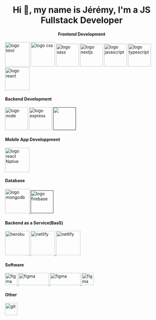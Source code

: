<h1 align="center">Hi 👋, my name is Jérémy, I'm a JS Fullstack Developer</h1>

<h4 align="center">Frontend Development</h4>

<p align="left">
<a href="https://developer.mozilla.org/fr/docs/Web/HTML" target="_blank"> <img src="https://camo.githubusercontent.com/170f18f5210fdb72cf8caa4b2619e64783c72382284ed4736af5953e9ae7b33b/68747470733a2f2f7777772e6a65666670686f746f2e66722f77702d636f6e74656e742f75706c6f6164732f323032312f31322f6c6f676f2d673962356636373362365f3634302e706e67" alt="logo html" width="80" height="80"/></a>
<a href="https://developer.mozilla.org/fr/docs/Web/CSS" target="_blank"> <img src="https://camo.githubusercontent.com/ae5921220887665b70a7e118c6fc10fd425d9f4e401c0f85542542d883aa926e/68747470733a2f2f7777772e6a65666670686f746f2e66722f77702d636f6e74656e742f75706c6f6164732f323032312f31322f6c6f676f2d676339396131643739635f3634302e706e67" alt="logo css" width="80" height="80"/></a>
<a href="https://sass-lang.com/" target="_blank"> <img src="https://camo.githubusercontent.com/15dd709f7fc70fbec79d2b2ab510f8657122a622e26eafd493db65178d9c31b2/68747470733a2f2f7777772e6a65666670686f746f2e66722f77702d636f6e74656e742f75706c6f6164732f323032322f30312f6b697373706e672d736173732d6e706d2d636173636164696e672d7374796c652d7368656574732d6e6f64652d6a732d736173732d35623337383163653837633835332e393233333934323131353330333634333636353536322e706e67" alt="logo sass" width="75" height="75"/></a>
<a href="https://nextjs.org/" target="_blank"> <img src="https://camo.githubusercontent.com/b985b2822d89b4b05dddd526c61852d2d91b24d5103168503348afe206769311/68747470733a2f2f7777772e726c6f676963616c2e636f6d2f77702d636f6e74656e742f75706c6f6164732f323032312f30382f526c6f676963616c2d426c6f672d496d616765732d7468756d626e61696c2e706e67" alt="logo nextjs" width="75" height="75"/></a>
<a href="https://developer.mozilla.org/fr/docs/Web/JavaScript" target="_blank"> <img src="https://camo.githubusercontent.com/19c442403fb0e923bbc655300a74ce3175f68171d9331aa9fd1d4e6b9a84977c/68747470733a2f2f75706c6f61642e77696b696d656469612e6f72672f77696b6970656469612f636f6d6d6f6e732f392f39392f556e6f6666696369616c5f4a6176615363726970745f6c6f676f5f322e737667" alt="logo javascript" width="75" height="75"/></a>
<a href="https://www.typescriptlang.org/" target="_blank"> <img src="https://camo.githubusercontent.com/3f51c9e4df2ed06b09943fce5082aa1b87de388710df73a072ed260a1fbfcf36/68747470733a2f2f63646e2e776f726c64766563746f726c6f676f2e636f6d2f6c6f676f732f747970657363726970742e737667" alt="logo typescript" width="75" height="75"/></a>
<a href="https://fr.reactjs.org/" target="_blank"> <img src="https://camo.githubusercontent.com/a3ef27d5bd9413fe6a435a8407f6913ad8aa0d600de7f01972d76f5d29dc65da/68747470733a2f2f7777772e70696e636c69706172742e636f6d2f7069636469722f6269672f3533372d353337343038395f72656163742d6a732d6c6f676f2d636c69706172742e706e67" alt="logo react" width="80" height="75"/></a>
</p>

<h4>Backend Development</h4>

<p align="left">
<a href="https://nodejs.org/en/" target="_blank"> <img src="https://camo.githubusercontent.com/b05502314be6203c494788cf027292c3a91aad41b7ccb75cb6a2c6ba31d9b126/68747470733a2f2f7777772e6a65666670686f746f2e66722f77702d636f6e74656e742f75706c6f6164732f323032312f31322f6b697373706e672d6e6f64652d6a732d616e67756c61726a732d72656163742d6a6176617363726970742d6e706d2d6e6f64652d6a732d35623238663631313562666634382e393130313131333431353239343131303839333736382e706e67" alt="logo node" width="75" height="75"/></a>
<a href="https://expressjs.com/fr/" target="_blank"> <img src="https://camo.githubusercontent.com/446dad04fdee1cc9b4b1e8f7c32722997c3089af1dee16cd5484796a925e069b/68747470733a2f2f656767686561642e696f2f5f6e6578742f696d6167653f75726c3d68747470732533412532462532466432656970397366336f6f3663322e636c6f756466726f6e742e6e657425324674616773253246696d6167657325324630303025324630303025324633353925324666756c6c253246657870726573736a736c6f676f2e706e6726773d33383426713d3735" alt="logo express" width="75" height="75"/></a>
<a href="" target="_blank"> <img src="" alt="" width="75" height="75"/></a>
</p>

<h4>Mobile App Developpment</h4>

<p align="left">
<a href="https://reactnative.dev/" target="_blank"> <img src="https://reactnative.dev/img/header_logo.svg" alt="logo react Native" width="80" height="80"/> </a>
</p>

<h4>Database</h4>

<p align="left">
<a href="https://www.mongodb.com/cloud/atlas/lp/try2?utm_content=controlhterms&utm_source=google&utm_campaign=gs_emea_france_search_core_brand_atlas_desktop&utm_term=mongodb&utm_medium=cpc_paid_search&utm_ad=e&utm_ad_campaign_id=12212624521&adgroup=115749705063&gclid=CjwKCAiA7dKMBhBCEiwAO_crFG9_RSwRbogezzhe7iDO2DTUEpF3vnW_gbmCWDrLIfs7ReYyWBhM4RoCG2YQAvD_BwE" target="_blank"> <img src="https://camo.githubusercontent.com/6f7b5dae458697cdd350b6d478034c5d9e260c2bfc581ce47595f96bd7c73f46/68747470733a2f2f7777772e6a65666670686f746f2e66722f77702d636f6e74656e742f75706c6f6164732f323032312f31322f5058504e472e434f4d426173652d64652d646f6e6ec3a965732d6f7269656e74c3a9652d646f63756d656e742d4d6f6e676f44422d4e6f53514c2d6963c3b46e652d6e6f73716c2d61666661697265732d636572636c652d363030783630302d312e706e67" alt="logo mongodb" width="80" height="80"/> </a>
<a href="" target="_blank"> <img src="https://ih1.redbubble.net/image.489553250.2202/pp,840x830-pad,1000x1000,f8f8f8.u1.jpg" alt="logo firebase" width="75" height="75"/></a>

</p>

<h4>Backend as a Service(BaaS)</h4>

<p align="left">
<a href="https://heroku.com" target="_blank"> <img src="https://www.vectorlogo.zone/logos/heroku/heroku-icon.svg" alt="heroku" width="80" height="80"/> </a>
<a href="https://www.netlify.com" target="_blank"> <img src="https://www.vectorlogo.zone/logos/netlify/netlify-icon.svg" alt="netlify" width="80" height="80"/> </a>
<a href="https://www.netlify.com" target="_blank"> <img src="https://camo.githubusercontent.com/add2c9721e333f0043ac938f3dadbc26a282776e01b95b308fcaba5afaf74ae3/68747470733a2f2f6173736574732e76657263656c2e636f6d2f696d6167652f75706c6f61642f76313538383830353835382f7265706f7369746f726965732f76657263656c2f6c6f676f2e706e67" alt="netlify" width="80" height="80"/> </a>
</p>

<h4>Software</h4>

<p align="left">
<a href="https://www.figma.com/" target="_blank"> <img src="https://www.vectorlogo.zone/logos/figma/figma-icon.svg" alt="figma" width="40" height="40"/> </a>
<a href="https://www.figma.com/" target="_blank"> <img src="https://www.linuxadictos.com/wp-content/uploads/Android-Studio-Logo.png.webp" alt="figma" width="100" height="40"/> </a>
<a href="https://www.figma.com/" target="_blank"> <img src="https://binmile.com/wp-content/uploads/2021/05/206-2063294_the-postman-logo-is-available-in-png-svg.jpg" alt="figma" width="100" height="40"/> </a>
<a href="https://www.figma.com/" target="_blank"> <img src="https://avatars.githubusercontent.com/u/59452120?s=280&v=4" alt="figma" width="40" height="40"/> </a>
  
  
  

</p>

<h4>Other</h4>

<p align="left">
<a href="https://git-scm.com/" target="_blank"> <img src="https://www.vectorlogo.zone/logos/git-scm/git-scm-icon.svg" alt="git" width="40" height="40"/> </a>
</p>

</details>
